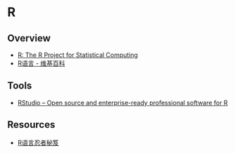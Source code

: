 # R

## Overview

- [R: The R Project for Statistical Computing](https://www.r-project.org/)
- [R语言 - 维基百科](https://zh.wikipedia.org/wiki/R%E8%AF%AD%E8%A8%80)

## Tools

- [RStudio – Open source and enterprise-ready professional software for R](https://www.rstudio.com/)

## Resources

- [R语言忍者秘笈](https://bookdown.org/yihui/r-ninja/)

